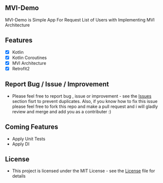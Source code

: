 ## MVI-Demo

MVI-Demo is Simple App For Request List of Users with Implementing MVI Architecture


## Features
- [x] Kotlin
- [x] Kotlin Coroutines
- [x] MVI Architecture
- [x] Retrofit2
 
## Report Bug / Issue / Improvement
* Please feel free to report bug , issue or improvement - see the [Issues](https://github.com/YasserAdel564/MVI-Demo/issues) section fisrt to prevent duplicates. Also, if you know how to fix this issue please feel free to fork this repo and make a pull request and i will gladly review and merge and add you as a contributer :)

## Coming Features
 * Apply Unit Tests
 * Apply DI


## License
* This project is licensed under the MIT License - see the [License](https://github.com/YasserAdel564/MVI-Demo/blob/master/License)
 file for details

